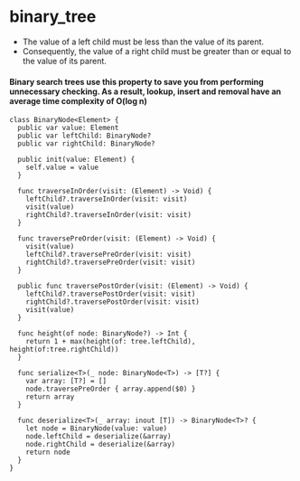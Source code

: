 # binary_tree
* The value of a left child must be less than the value of its parent.
* Consequently, the value of a right child must be greater than or equal to the value of its parent.
#### Binary search trees use this property to save you from performing unnecessary checking. As a result, lookup, insert and removal have an average time complexity of O(log n)

```
class BinaryNode<Element> {
  public var value: Element
  public var leftChild: BinaryNode?
  public var rightChild: BinaryNode?
  
  public init(value: Element) {
    self.value = value
  }

  func traverseInOrder(visit: (Element) -> Void) {
    leftChild?.traverseInOrder(visit: visit)
    visit(value)
    rightChild?.traverseInOrder(visit: visit)
  }
  
  func traversePreOrder(visit: (Element) -> Void) {
    visit(value)
    leftChild?.traversePreOrder(visit: visit)
    rightChild?.traversePreOrder(visit: visit)
  }
  
  public func traversePostOrder(visit: (Element) -> Void) {
    leftChild?.traversePostOrder(visit: visit)
    rightChild?.traversePostOrder(visit: visit)
    visit(value)
  }
  
  func height(of node: BinaryNode?) -> Int {
    return 1 + max(height(of: tree.leftChild), height(of:tree.rightChild))
  }
  
  func serialize<T>(_ node: BinaryNode<T>) -> [T?] {
    var array: [T?] = []
    node.traversePreOrder { array.append($0) }
    return array
  }
  
  func deserialize<T>(_ array: inout [T]) -> BinaryNode<T>? {
    let node = BinaryNode(value: value)
    node.leftChild = deserialize(&array)
    node.rightChild = deserialize(&array)
    return node
  }
}
```
